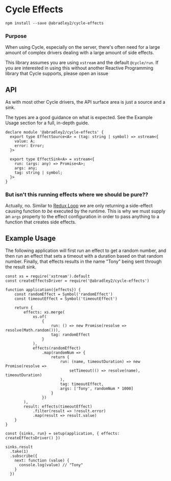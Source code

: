 # Cycle Effects

`npm install --save @abradley2/cycle-effects`

### Purpose

When using Cycle, especially on the server, there's often need for a large amount of complex
drivers dealing with a large amount of side effects.

This library assumes you are using `xstream` and the default `@cycle/run`. If you
are interested in using this without another Reactive Programming library that Cycle
supports, please open an issue

## API

As with most other Cycle drivers, the API surface area is just a source and a sink.

The types are a good guidance on what is expected. See the Example Usage section for
a full, in-depth guide.

```
declare module '@abradley2/cycle-effects' {
  export type EffectSource<A> = (tag: string | symbol) => xstream<{
    value: A;
    error: Error;
  }>

  export type EffectSink<A> = xstream<{
    run: (args: any) => Promise<A>;
    args: any;
    tag: string | symbol;
  }>
}
```

### But isn't this running effects where we should be pure??

Actually, no. Similar to [Redux Loop](https://github.com/redux-loop/redux-loop) we are
only returning a side-effect causing function _to be_ executed by the runtime. This is why
we must supply an `args` property to the effect configuration in order to pass anything
to a function that creates side effects.

## Example Usage

The following application will first run an effect to get a random
number, and then run an effect that sets a timeout with a duration
based on that random number. Finally, that effects results in the name
"Tony" being sent through the result sink.

```
const xs = require('xstream').default
const createEffectsDriver = require('@abradley2/cycle-effects')

function application({effects}) {
	const randomEffect = Symbol('randomEffect')
	const timeoutEffect = Symbol('timeoutEffect')

	return {
		effects: xs.merge(
			xs.of(
				{
					run: () => new Promise(resolve => resolve(Math.random())),
					tag: randomEffect
				}
			),
			effects(randomEffect)
				.map(randomNum => {
					return {
						run: (name, timeoutDuration) => new Promise(resolve =>
							setTimeout(() => resolve(name), timeoutDuration)
						),
						tag: timeoutEffect,
						args: ['Tony', randomNum * 1000]
					}
				})
		),
		result: effects(timeoutEffect)
			.filter(result => !result.error)
			.map(result => result.value)
	}
}

const {sinks, run} = setup(application, { effects: createEffectsDriver() })

sinks.result
  .take(1)
  .subscribe({
    next: function (value) {
      console.log(value) // "Tony"
    }
  })
```